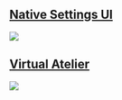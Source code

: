 

## [Native Settings UI](https://www.nexusmods.com/cyberpunk2077/mods/3518)
![](https://cdn.jsdelivr.net/gh/justarandomguyintheinternet/keanuWheeze/nativeSettingsImages/main.gif)

## [Virtual Atelier](https://www.nexusmods.com/cyberpunk2077/mods/2987)
![](https://s2.gifyu.com/images/ezgif.com-video-to-gifde3b2c1ceec906ca.gif)
